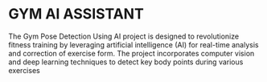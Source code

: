 # GYM AI ASSISTANT
 The Gym Pose Detection Using AI project is designed to revolutionize fitness training by leveraging artificial intelligence (AI) for real-time analysis and correction of exercise form. The project incorporates computer vision and deep learning techniques to detect key body points during various exercises
